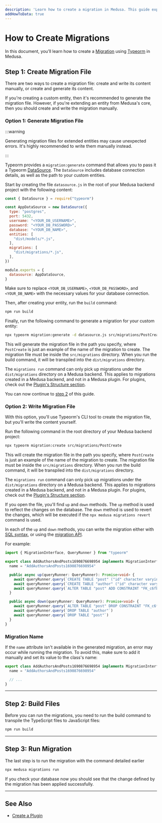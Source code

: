 ```yaml
---
description: 'Learn how to create a migration in Medusa. This guide explains how to write and run migrations.'
addHowToData: true
---
```


# How to Create Migrations

In this document, you’ll learn how to create a [Migration](./overview.mdx) using [Typeorm](https://typeorm.io) in Medusa.

## Step 1: Create Migration File

There are two ways to create a migration file: create and write its content manually, or create and generate its content.

If you're creating a custom entity, then it's recommended to generate the migration file. However, if you're extending an entity from Medusa's core, then you should create and write the migration manually.

### Option 1: Generate Migration File

:::warning

Generating migration files for extended entities may cause unexpected errors. It's highly recommended to write them manually instead.

:::

Typeorm provides a `migration:generate` command that allows you to pass it a Typeorm [DataSource](https://typeorm.io/data-source). The `DataSource` includes database connection details, as well as the path to your custom entities.

Start by creating the file `datasource.js` in the root of your Medusa backend project with the following content:

```js
const { DataSource } = require("typeorm")

const AppDataSource = new DataSource({
  type: "postgres",
  port: 5432,
  username: "<YOUR_DB_USERNAME>",
  password: "<YOUR_DB_PASSWORD>",
  database: "<YOUR_DB_NAME>",
  entities: [
    "dist/models/*.js",
  ],
  migrations: [
    "dist/migrations/*.js",
  ],
})

module.exports = {
  datasource: AppDataSource,
}
```

Make sure to replace `<YOUR_DB_USERNAME>`, `<YOUR_DB_PASSWORD>`, and `<YOUR_DB_NAME>` with the necessary values for your database connection.

Then, after creating your entity, run the `build` command:

```bash npm2yarn
npm run build
```

Finally, run the following command to generate a migration for your custom entity:

```bash
npx typeorm migration:generate -d datasource.js src/migrations/PostCreate
```

This will generate the migration file in the path you specify, where `PostCreate` is just an example of the name of the migration to create. The migration file must be inside the `src/migrations` directory. When you run the build command, it will be transpiled into the `dist/migrations` directory.

The `migrations run` command can only pick up migrations under the `dist/migrations` directory on a Medusa backend. This applies to migrations created in a Medusa backend, and not in a Medusa plugin. For plugins, check out the [Plugin's Structure section](../../plugins/create.mdx).

You can now continue to [step 2](#step-2-build-files) of this guide.

### Option 2: Write Migration File

With this option, you'll use Typeorm's CLI tool to create the migration file, but you'll write the content yourself.

Run the following command in the root directory of your Medusa backend project:

```bash
npx typeorm migration:create src/migrations/PostCreate
```

This will create the migration file in the path you specify, where `PostCreate` is just an example of the name of the migration to create. The migration file must be inside the `src/migrations` directory. When you run the build command, it will be transpiled into the `dist/migrations` directory.

The `migrations run` command can only pick up migrations under the `dist/migrations` directory on a Medusa backend. This applies to migrations created in a Medusa backend, and not in a Medusa plugin. For plugins, check out the [Plugin's Structure section](../../plugins/create.mdx).

If you open the file, you'll find `up` and `down` methods. The `up` method is used to reflect the changes on the database. The `down` method is used to revert the changes, which will be executed if the `npx medusa migrations revert` command is used.

In each of the `up` and `down` methods, you can write the migration either with [SQL syntax](https://www.postgresql.org/docs/current/sql-syntax.html), or using the [migration API](https://typeorm.io/migrations#using-migration-api-to-write-migrations).

For example:

<!-- eslint-disable max-len -->

```ts
import { MigrationInterface, QueryRunner } from "typeorm"

export class AddAuthorsAndPosts1690876698954 implements MigrationInterface {
  name = "AddAuthorsAndPosts1690876698954"

  public async up(queryRunner: QueryRunner): Promise<void> {
    await queryRunner.query(`CREATE TABLE "post" ("id" character varying NOT NULL, "created_at" TIMESTAMP WITH TIME ZONE NOT NULL DEFAULT now(), "updated_at" TIMESTAMP WITH TIME ZONE NOT NULL DEFAULT now(), "title" character varying NOT NULL, "author_id" character varying NOT NULL, "authorId" character varying, CONSTRAINT "PK_be5fda3aac270b134ff9c21cdee" PRIMARY KEY ("id"))`)
    await queryRunner.query(`CREATE TABLE "author" ("id" character varying NOT NULL, "created_at" TIMESTAMP WITH TIME ZONE NOT NULL DEFAULT now(), "updated_at" TIMESTAMP WITH TIME ZONE NOT NULL DEFAULT now(), "name" character varying NOT NULL, "image" character varying, CONSTRAINT "PK_5a0e79799d372fe56f2f3fa6871" PRIMARY KEY ("id"))`)
    await queryRunner.query(`ALTER TABLE "post" ADD CONSTRAINT "FK_c6fb082a3114f35d0cc27c518e0" FOREIGN KEY ("authorId") REFERENCES "author"("id") ON DELETE NO ACTION ON UPDATE NO ACTION`)
  }

  public async down(queryRunner: QueryRunner): Promise<void> {
    await queryRunner.query(`ALTER TABLE "post" DROP CONSTRAINT "FK_c6fb082a3114f35d0cc27c518e0"`)
    await queryRunner.query(`DROP TABLE "author"`)
    await queryRunner.query(`DROP TABLE "post"`)
  }
}
```

### Migration Name

If the `name` attribute isn't available in the generated migration, an error may occur while running the migration. To avoid this, make sure to add it manually and set its value to the class's name:

<!-- eslint-disable max-len -->

```ts
export class AddAuthorsAndPosts1690876698954 implements MigrationInterface {
  name = "AddAuthorsAndPosts1690876698954"

  // ...
}
```

---

## Step 2: Build Files

Before you can run the migrations, you need to run the build command to transpile the TypeScript files to JavaScript files:

```bash npm2yarn
npm run build
```

---

## Step 3: Run Migration

The last step is to run the migration with the command detailed earlier

```bash
npx medusa migrations run
```

If you check your database now you should see that the change defined by the migration has been applied successfully.

---

## See Also

- [Create a Plugin](../../plugins/create.mdx)
